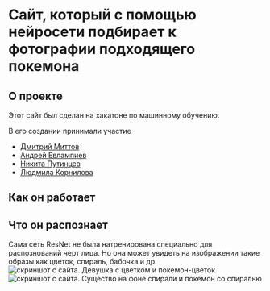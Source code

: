 # Сайт, который с помощью нейросети подбирает к фотографии подходящего покемона
## О проекте
Этот сайт был сделан на хакатоне по машинному обучению.

В его создании принимали участие 

* [Дмитрий Миттов](https://github.com/dmittov)
* [Андрей Евлампиев](https://github.com/andyzt)
* [Никита Путинцев](https://vk.com/id39947099)
* [Людмила Корнилова](https://github.com/kornilova-l)

## Как он работает


## Что он распознает
Сама сеть ResNet не была натренирована специально для распознований черт лица. Но она может увидеть на изображении такие образы как цветок, спираль, бабочка и др.
![скриншот с сайта. Девушка с цветком и покемон-цветок](http://news.ifmo.ru/images/news/big/646202.jpg)
![скриншот с сайта. Существо на фоне спирали и покемон со спиралью](http://oi66.tinypic.com/4ihf7d.jpg)
